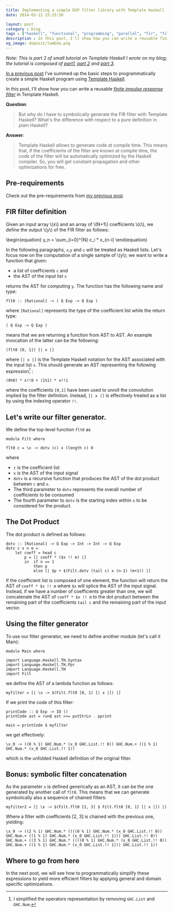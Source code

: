 ```yaml
---
title: Implementing a simple DSP filter library with Template Haskell
date: 2014-03-12 15:25:50

layout: post
category : blog 
tags : ["haskell", "functional", "programming", "parallel", "fir", "filters"] 
description : In this post, I'll show how you can write a reusable finite impulse response filter in Template Haskell. Since Template Haskell allows to generate code at compile time, this means that you will get constant propagation and other optimizations for free on the structure of your FIR filter.
og_image: deposit/lambda.png
---
```


*Note: This is part 2 of small tutorial on Template Haskell I wrote on my blog; the tutorial is composed of [part1](http://www.vittoriozaccaria.net/blog/2014/02/24/towards-template-programming-with-haskell.html), [part 2](http://www.vittoriozaccaria.net/blog/2014/03/12/implementing-a-simple-dsp-filter-library-with-template-haskell.html) and [part 3](http://www.vittoriozaccaria.net/blog/2014/03/21/symbolically-optimize-dsp-filters-with-template-haskell.html)*.

[In a previous post](http://www.vittoriozaccaria.net/blog/2014/02/24/towards-template-programming-with-haskell.html) I've summed up the basic steps to programmatically create a simple Haskell program using [Template Haskell](http://www.haskell.org/haskellwiki/Template_Haskell). 

In this post, I'll show how you can write a reusable [*finite impulse response filter*](http://en.wikipedia.org/wiki/Finite_impulse_response) in Template Haskell. 

__Question__: 

> But why do I have to symbolically generate the FIR filter with Template Haskell? What's the difference with respect to a pure definition in plain Haskell?

__Answer__:

> Template Haskell allows to generate code at compile time. This means that, if the coefficients of the filter are known at compile time, the code of the filter will be automatically optimized by the Haskell compiler. So, you will get constant propagation and other optimizations for free.

Pre-requirements
----------------

Check out the pre-requirements from [my previous post](http://www.vittoriozaccaria.net/blog/2014/02/24/towards-template-programming-with-haskell.html).


FIR filter definition
----------------

Given an input array \\(x\\) and an array of \\(N+1\\) coefficients \\(c\\), 
we define the output \\(y\\) of the FIR filter as follows:

\begin{equation}
y\_n = \sum\_{i=0}^{N} c\_i * x\_{n-i}
\end{equation}


In the following paragraphs, `x`,`y` and `c` will be treated as Haskell lists.
Let's focus now on the computation of a single sample of \\(y\\); we want to write a function that given:

* a list of coefficients `c` and 
* the AST of the input list `x`

returns the AST for computing `y`. The function has the following name and type:

    flt0 :: [Rational] -> ( Q Exp -> Q Exp )

where `[Rational]` represents the type of the coefficient list while the return type:

    ( Q Exp -> Q Exp )

means that we are returning a function from AST to AST. An example invocation of the latter can be the following:

    (flt0 [0, 1]) [| x |] 

where `[| x |]` is the Template Haskell notation for the AST associated with the input list `x`. This should generate an AST representing the following expression[^1] :

    (0%0) * x!!0 + (1%1) * x!!1

where the coefficients `[0,1]` have been used to unroll the convolution implied by the filter definition. Instead, `[| x |]` is effectively treated as a list by using the indexing operator `!!`.

Let's write our filter generator.
---------------------------------

We define the top-level function `flt0` as

    module Filt where 

    flt0 c = \x -> dotv (c) x (length c) 0

where 

* `c` is the coefficient list
* `x` is the AST of the input signal
* `dotv` is a recursive function that produces the AST of the dot product between `c` and `x`. 
* The third parameter to `dotv` represents the overall number of coefficients to be consumed 
* The fourth parameter to `dotv` is the starting index within `x` to be considered for the product.

The Dot Product
---------------

The dot product is defined as follows:

    dotv :: [Rational] -> Q Exp -> Int -> Int -> Q Exp 
    dotv c x n m = 
        let coeff = head c
            p = [| coeff * ($x !! m) |]
            in  if n == 1
                then p
                else [| $p + $(Filt.dotv (tail c) x (n-1) (m+1)) |]

If the coefficient list is composed of one element, the function will return the AST of `coeff * $x !! m` where `$x` will splice the AST of the input signal.
Instead, if we have a number of coefficients greater than one, we will concatenate the AST of `coeff * $x !! m` to the dot product between the remaining part of the coefficients `tail c` and the remaining part of the input vector.

Using the filter generator
-------------------------

To use our filter generator, we need to define another module (let's call it Main):

    module Main where

    import Language.Haskell.TH.Syntax
    import Language.Haskell.TH.Ppr
    import Language.Haskell.TH
    import Filt

we define the AST of a lambda function as follows:

    myfilter = [| \x -> $(Filt.flt0 [0, 1] [| x |]) |]

If we print the code of this filter:

    printCode :: Q Exp -> IO ()
    printCode ast = runQ ast >>= putStrLn . pprint

    main = printCode $ myfilter

we get effectively:

    \x_0 -> ((0 % 1) GHC.Num.* (x_0 GHC.List.!! 0)) GHC.Num.+ ((1 % 1) GHC.Num.* (x_0 GHC.List.!! 1))

which is the unfolded Haskell definition of the original filter.

Bonus: symbolic filter concatenation
---------

As the parameter `x` is defined generically as an AST, it can be the one generated by another call of `flt0`. This means that we can generate symbolically also a sequence of chained filters:

    myfilter2 = [| \x -> $(Filt.flt0 [2, 3] $ Filt.flt0 [0, 1] [| x |]) |]

Where a filter with coefficients [2, 3] is chained with the previous one, yielding:

    \x_0 -> ((2 % 1) GHC.Num.* ((((0 % 1) GHC.Num.* (x_0 GHC.List.!! 0)) GHC.Num.+ ((1 % 1) GHC.Num.* (x_0 GHC.List.!! 1))) GHC.List.!! 0)) GHC.Num.+ ((3 % 1) GHC.Num.* ((((0 % 1) GHC.Num.* (x_0 GHC.List.!! 0)) GHC.Num.+ ((1 % 1) GHC.Num.* (x_0 GHC.List.!! 1))) GHC.List.!! 1))

Where to go from here
----------------
In the next post, we will see how to programmatically simplify these expressions to yield more efficient filters by applying general and domain specific optimizations. 

 [^1]: I simplified the operators representation by removing `GHC.List` and `GHC.Num`.